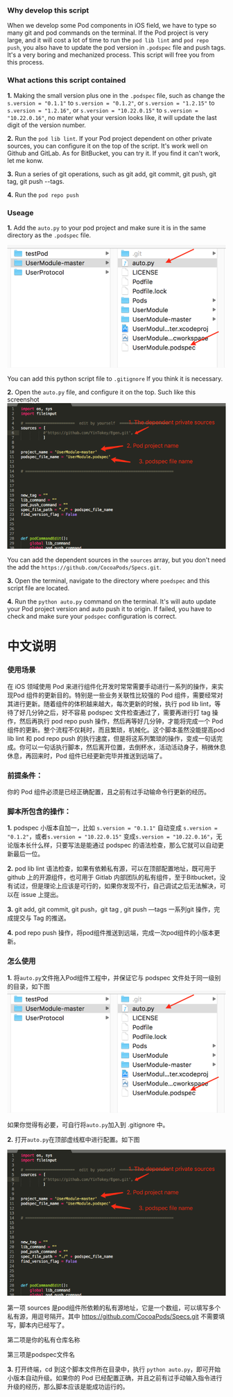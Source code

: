 

### Why develop this script
When we develop some Pod components in iOS field, we have to type so many git and pod commands on the terminal. If the Pod project is very large, and it will cost a lot of time to run the `pod lib lint` and `pod repo push`, you also have to update the pod version in `.podspec` file and push tags. It's a very boring and mechanized process. This script will free you from this process.

### What actions this script contained
**1.** Making the small version plus one in the `.podspec` file, such as change the `s.version = "0.1.1"` to `s.version = "0.1.2"`, or `s.version = "1.2.15"` to `s.version = "1.2.16"`, or `s.version = "10.22.0.15"` to `s.version = "10.22.0.16"`, no mater what your version looks like, it will update the last digit of the version number.


**2.** Run the `pod lib lint`. If your Pod project dependent on other private sources, you can configure it on the top of the script. It's work well on Github and GitLab. As for BitBucket, you can try it. If you find it can't work, let me konw.

**3.** Run a series of git operations, such as git add, git commit, git push, git tag, git push --tags.

**4.** Run the `pod repo push`

### Useage

**1.** Add the `auto.py` to your pod project and make sure it is in the same directory as the `.podspec` file.

![](https://github.com/YinTokey/Blog_Posts/raw/master/pod_auto_script/1.png?raw=true)

You can add this python script file to `.gitignore` If you think it is necessary.

**2.** Open the `auto.py` file, and configure it on the top. Such like this screenshot
![](https://github.com/YinTokey/Blog_Posts/raw/master/pod_auto_script/2.png?raw=true)

You can add the dependent sources in the `sources` array, but you don't need the add the `https://github.com/CocoaPods/Specs.git`.

**3.** Open the terminal, navigate to the directory where `poedspec` and this script file are located.

**4.** Run the `python auto.py` command on the terminal. It's will auto update your Pod project version and auto push it to origin. If failed, you have to check and make sure your `podspec` configuration is correct.


# 中文说明

### 使用场景

在 iOS 领域使用 Pod 来进行组件化开发时常常需要手动进行一系列的操作，来实现Pod 组件的更新目的。特别是一些业务关联性比较强的 Pod 组件，需要经常对其进行更新。随着组件的体积越来越大，每次更新的时候，执行 pod lib lint，等待了好几分钟之后，好不容易 podspec 文件检查通过了，需要再进行打 tag 操作，然后再执行 pod repo push 操作，然后再等好几分钟，才能将完成一个 Pod 组件的更新。整个流程不仅耗时，而且繁琐，机械化。这个脚本虽然没能提高pod lib lint 和 pod repo push 的执行速度，但是将这系列繁琐的操作，变成一句话完成。你可以一句话执行脚本，然后离开位置，去倒杯水，活动活动身子，稍微休息休息，再回来时，Pod 组件已经更新完毕并推送到远端了。

### 前提条件：

你的 Pod 组件必须是已经正确配置，且之前有过手动输命令行更新的经历。

### 脚本所包含的操作：
**1.** podspec 小版本自加一，比如
`s.version = "0.1.1"` 自动变成 `s.version = "0.1.2"`，或者`s.version = "10.22.0.15"` 变成`s.version = "10.22.0.16"`，无论版本长什么样，只要写法是能通过 podspec 的语法检查，那么它就可以自动更新最后一位。

**2.** pod lib lint 语法检查，如果有依赖私有源，可以在顶部配置地址，既可用于github 上的开源组件，也可用于 Gitlab 内部团队的私有组件，至于Bitbucket，没有试过，但是理论上应该是可行的，如果你发现不行，自己调试之后无法解决，可以在 issue 上提出。

**3.** git add, git commit, git push，git tag , git push —tags 一系列git 操作，完成提交与 Tag 的推送。

**4.** pod repo push 操作，将pod组件推送到远端，完成一次pod组件的小版本更新。

### 怎么使用

**1.** 将`auto.py`文件拖入Pod组件工程中，并保证它与 podspec 文件处于同一级别的目录，如下图
![](https://github.com/YinTokey/Blog_Posts/blob/master/pod_auto_script/1.png?raw=true)

如果你觉得有必要，可自行将`auto.py`加入到 .gitignore 中。

**2.** 打开`auto.py`在顶部虚线框中进行配置。如下图

![](https://github.com/YinTokey/Blog_Posts/blob/master/pod_auto_script/2.png?raw=true)

第一项 sources 是pod组件所依赖的私有源地址，它是一个数组，可以填写多个私有源，用逗号隔开。其中 https://github.com/CocoaPods/Specs.git 不需要填写，脚本内已经写了。

第二项是你的私有仓库名称

第三项是podspec文件名

**3.** 打开终端，cd 到这个脚本文件所在目录中，执行 `python auto.py`，即可开始小版本自动升级。如果你的 Pod 已经配置正确，并且之前有过手动输入指令进行升级的经历，那么脚本应该是能成功运行的。

